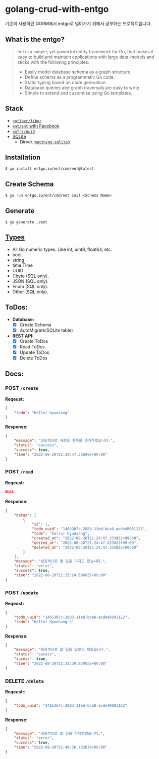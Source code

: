 # golang-crud-with-entgo
기존의 사용하던 GORM에서 entgo로 넘어가기 위해서 공부하는 프로젝트입니다.  

## What is the entgo?
>ent is a simple, yet powerful entity framework for Go, that makes it easy to build and maintain applications with large data-models and sticks with the following principles:  
> - Easily model database schema as a graph structure.
> - Define schema as a programmatic Go code.
> - Static typing based on code generation.
> - Database queries and graph traversals are easy to write.
> - Simple to extend and customize using Go templates.

## Stack
- [`gofiber/fiber`](https://gofiber.io/)
- [`ent/ent` with Facebook](https://entgo.io/)
- [`gofrs/uuid`](github.com/gofrs/uuid)
- [SQLite](https://www.sqlite.org/index.html)
  - Dirver. [`mattn/go-sqlite3`](https://pkg.go.dev/github.com/mattn/go-sqlite3@v1.14.15?utm_source=gopls)

## Installation
```shell
$ go install entgo.io/ent/cmd/ent@latest
```

## Create Schema
```shell
$ go run entgo.io/ent/cmd/ent init <Schema Name>
```

## Generate
```shell
$ go generate ./ent
```

## [Types](https://entgo.io/docs/schema-fields/)
- All Go numeric types. Like int, uint8, float64, etc.
- bool
- string
- time.Time
- UUID
- []byte (SQL only).
- JSON (SQL only).
- Enum (SQL only).
- Other (SQL only).

## ToDos:
- **Database:**
  - [X] Create Schema
  - [X] AutoMigrate(SQLite table)
- **REST API:**
  - [X] Create ToDos
  - [X] Read ToDos
  - [X] Update ToDos
  - [X] Delete ToDos

## Docs:
### POST `/create`
**Reqeust:**
```json
{
    "todo": "hello! hyunsang"
}
```

**Response:**
```json
{
    "message": "성공적으로 새로운 항목을 추가하였습니다.",
    "status": "success",
    "success": true,
    "time": "2022-08-20T21:24:47.336995+09:00"
}
```

### POST `/read`
**Reqeust:**
```json
NULL
```

**Response:**
```json
{
    "datas": [
        {
            "id": 1,
            "todo_uuid": "14653b7c-2083-11ed-bca8-acde48001122",
            "todo": "hello! hyunsang",
            "created_at": "2022-08-20T21:24:47.333822+09:00",
            "edited_at": "2022-08-20T21:24:47.333822+09:00",
            "deleted_at": "2022-08-20T21:24:47.333822+09:00"
        }
    ],
    "message": "성공적으로 할 일을 가지고 왔습니다.",
    "status": "error",
    "success": true,
    "time": "2022-08-20T21:25:24.606855+09:00"
}
```

### POST `/update`
**Reqeust:**
```json
{
    "todo_uuid": "14653b7c-2083-11ed-bca8-acde48001122",
    "todo": "Hello! HyunSang's"
}
```

**Response:**
```json
{
    "message": "정상적으로 할 일을 업로드 하였습니다.",
    "status": "sucess",
    "sucess": true,
    "time": "2022-08-20T21:32:39.879555+09:00"
}
```

### DELETE `/delete`
**Reqeust::**
```json
{
    "todo_uuid": "14653b7c-2083-11ed-bca8-acde48001122"
}
```

**Response:**
```json
{
    "message": "성공적으로 할 일을 삭제하였습니다.",
    "status": "error",
    "success": true,
    "time": "2022-08-20T21:48:56.732876+09:00"
}
```